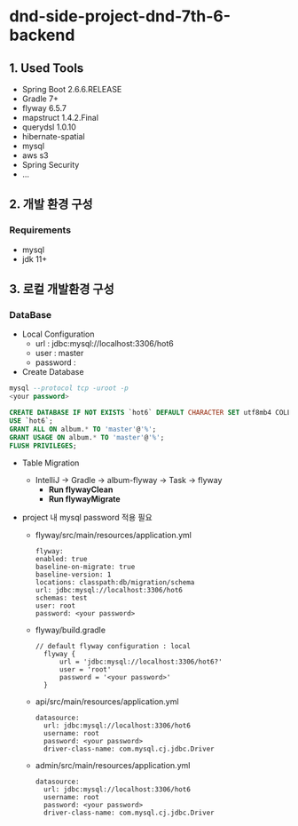 # dnd-side-project-dnd-7th-6-backend

## 1. Used Tools
- Spring Boot 2.6.6.RELEASE
- Gradle 7+
- flyway 6.5.7
- mapstruct 1.4.2.Final
- querydsl 1.0.10
- hibernate-spatial
- mysql 
- aws s3
- Spring Security
- ...

## 2. 개발 환경 구성
### Requirements
- mysql
- jdk 11+

## 3. 로컬 개발환경 구성
### DataBase
- Local Configuration
  - url : jdbc:mysql://localhost:3306/hot6 
  - user : master
  - password : <your password>
- Create Database
```sql
mysql --protocol tcp -uroot -p
<your password>

CREATE DATABASE IF NOT EXISTS `hot6` DEFAULT CHARACTER SET utf8mb4 COLLATE utf8mb4_general_ci;
USE `hot6`;
GRANT ALL ON album.* TO 'master'@'%';
GRANT USAGE ON album.* TO 'master'@'%';
FLUSH PRIVILEGES;
```
- Table Migration
  - IntelliJ -> Gradle -> album-flyway -> Task -> flyway 
    - **Run flywayClean**
    - **Run flywayMigrate**

- project 내 mysql password 적용 필요
  - flyway/src/main/resources/application.yml
    ```
    flyway:
    enabled: true
    baseline-on-migrate: true
    baseline-version: 1
    locations: classpath:db/migration/schema
    url: jdbc:mysql://localhost:3306/hot6
    schemas: test
    user: root
    password: <your password>

    ```
    
  - flyway/build.gradle
    ```
    // default flyway configuration : local
      flyway {
          url = 'jdbc:mysql://localhost:3306/hot6?'
          user = 'root'
          password = '<your password>'
      }
    ```
  - api/src/main/resources/application.yml
    ```
    datasource:
      url: jdbc:mysql://localhost:3306/hot6
      username: root
      password: <your password>
      driver-class-name: com.mysql.cj.jdbc.Driver
    ```
    
  - admin/src/main/resources/application.yml
    ```
    datasource:
      url: jdbc:mysql://localhost:3306/hot6
      username: root
      password: <your password>
      driver-class-name: com.mysql.cj.jdbc.Driver
    ```
